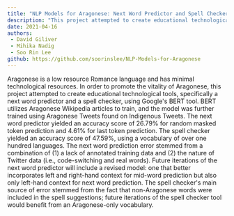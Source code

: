 ```yaml
---
title: "NLP Models for Aragonese: Next Word Predictor and Spell Checker"
description: "This project attempted to create educational technological tools, specifically a next word predictor and a spell checker, using Google's BERT tool."
date: 2021-04-16 
authors: 
 - David Giliver
 - Mihika Nadig
 - Soo Rin Lee
github: https://github.com/soorinslee/NLP-Models-for-Aragonese 
---
```


Aragonese is a low resource Romance language and has minimal technological resources. In order to promote the vitality of Aragonese, this project attempted to create educational technological tools, specifically a next word predictor and a spell checker, using Google's BERT tool. BERT utilizes Aragonese Wikipedia articles to train, and the model was further trained using Aragonese Tweets found on Indigenous Tweets. The next word predictor yielded an accuracy score of 26.79\% for random masked token prediction and 4.61\% for last token prediction. The spell checker yielded an accuracy score of 47.59\%, using a vocabulary of over one hundred languages. The next word prediction error stemmed from a combination of (1) a lack of annotated training data and (2) the nature of Twitter data (i.e., code-switching and real words). Future iterations of the next word predictor will include a revised model: one that better incorporates left and right-hand context for mid-word prediction but also only left-hand context for next word prediction. The spell checker's main source of error stemmed from the fact that non-Aragonese words were included in the spell suggestions; future iterations of the spell checker tool would benefit from an Aragonese-only vocabulary.